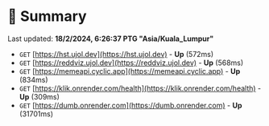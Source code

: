 # 📖 Summary
Last updated: **18/2/2024, 6:26:37 PTG "Asia/Kuala_Lumpur"**

- `GET` [https://hst.ujol.dev](https://hst.ujol.dev) - **Up** (572ms)
- `GET` [https://reddviz.ujol.dev](https://reddviz.ujol.dev) - **Up** (568ms)
- `GET` [https://memeapi.cyclic.app](https://memeapi.cyclic.app) - **Up** (834ms)
- `GET` [https://klik.onrender.com/health](https://klik.onrender.com/health) - **Up** (309ms)
- `GET` [https://dumb.onrender.com](https://dumb.onrender.com) - **Up** (31701ms)
